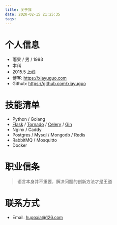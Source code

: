 ```yaml
---
title: 关于我
date: 2020-02-15 21:25:35
tags:
---
```


# 个人信息
+ 雨果 / 男 / 1993
+ 本科
+ 2015.5 上线
+ 博客: https://xiayuguo.com
+ Github: https://github.com/xiayuguo


# 技能清单
+ Python / Golang
+ [Flask](https://github.com/pallets/flask) / [Tornado](https://github.com/tornadoweb/tornado) / [Celery](https://github.com/celery/celery) / [Gin](https://github.com/gin-gonic/gin)
+ Nginx / Caddy
+ Postgres / Mysql / Mongodb / Redis
+ RabbitMQ / Mosquitto
+ Docker

# 职业信条
> 语言本身并不重要，解决问题的创新方法才是王道

# 联系方式
+ Email: hugoxia@126.com

